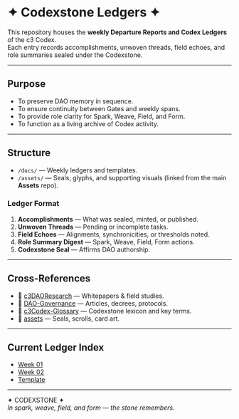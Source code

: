 # ✦ Codexstone Ledgers ✦  

This repository houses the **weekly Departure Reports and Codex Ledgers** of the c3 Codex.  
Each entry records accomplishments, unwoven threads, field echoes, and role summaries sealed under the Codexstone.  

---

## Purpose  
- To preserve DAO memory in sequence.  
- To ensure continuity between Gates and weekly spans.  
- To provide role clarity for Spark, Weave, Field, and Form.  
- To function as a living archive of Codex activity.  

---

## Structure  
- `/docs/` — Weekly ledgers and templates.  
- `/assets/` — Seals, glyphs, and supporting visuals (linked from the main **Assets** repo).  

### Ledger Format  
1. **Accomplishments** — What was sealed, minted, or published.  
2. **Unwoven Threads** — Pending or incomplete tasks.  
3. **Field Echoes** — Alignments, synchronicities, or thresholds noted.  
4. **Role Summary Digest** — Spark, Weave, Field, Form actions.  
5. **Codexstone Seal** — Affirms DAO authorship.  

---

## Cross-References  
- 🔹 [c3DAOResearch](https://github.com/c3codex/c3DAOResearch) — Whitepapers & field studies.  
- 🔹 [DAO-Governance](https://github.com/c3codex/DAO-Governance) — Articles, decrees, protocols.  
- 🔹 [c3Codex-Glossary](https://github.com/c3codex/c3Codex-Glossary) — Codexstone lexicon and key terms.  
- 🔹 [assets](https://github.com/c3codex/assets) — Seals, scrolls, card art.  

---

## Current Ledger Index  
- [Week 01](docs/Codex_Ledger_Week_01.md)  
- [Week 02](docs/Codex_Ledger_Week_02.md)  
- [Template](docs/Week_X_Template.md)  

---

✦ CODEXSTONE ✦  
*In spark, weave, field, and form — the stone remembers.*  
